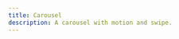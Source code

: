 ```yaml
---
title: Carousel
description: A carousel with motion and swipe.
---
```


<HeaderDocs :title="frontmatter.title" :description="frontmatter.description"/>
